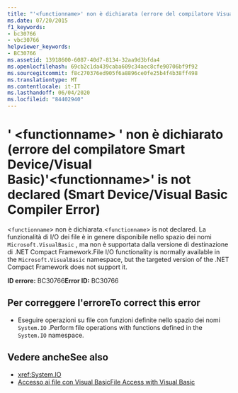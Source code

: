 ```yaml
---
title: "'<functionname>' non è dichiarata (errore del compilatore Visual Basic/Smart Device)"
ms.date: 07/20/2015
f1_keywords:
- bc30766
- vbc30766
helpviewer_keywords:
- BC30766
ms.assetid: 13918600-6087-40d7-8134-32aa9d3bfda4
ms.openlocfilehash: 69cb2c1da439caba609c34aec8cfe90706bf9f92
ms.sourcegitcommit: f8c270376ed905f6a8896ce0fe25b4f4b38ff498
ms.translationtype: MT
ms.contentlocale: it-IT
ms.lasthandoff: 06/04/2020
ms.locfileid: "84402940"
---
```

# <a name="functionname-is-not-declared-smart-devicevisual-basic-compiler-error"></a><span data-ttu-id="bee88-102">' \<functionname> ' non è dichiarato (errore del compilatore Smart Device/Visual Basic)</span><span class="sxs-lookup"><span data-stu-id="bee88-102">'\<functionname>' is not declared (Smart Device/Visual Basic Compiler Error)</span></span>
<span data-ttu-id="bee88-103"><`functionname`> non è dichiarata.</span><span class="sxs-lookup"><span data-stu-id="bee88-103"><`functionname`> is not declared.</span></span> <span data-ttu-id="bee88-104">La funzionalità di I/O dei file è in genere disponibile nello spazio dei nomi `Microsoft.VisualBasic` , ma non è supportata dalla versione di destinazione di .NET Compact Framework.</span><span class="sxs-lookup"><span data-stu-id="bee88-104">File I/O functionality is normally available in the `Microsoft.VisualBasic` namespace, but the targeted version of the .NET Compact Framework does not support it.</span></span>  
  
 <span data-ttu-id="bee88-105">**ID errore:** BC30766</span><span class="sxs-lookup"><span data-stu-id="bee88-105">**Error ID:** BC30766</span></span>  
  
## <a name="to-correct-this-error"></a><span data-ttu-id="bee88-106">Per correggere l'errore</span><span class="sxs-lookup"><span data-stu-id="bee88-106">To correct this error</span></span>  
  
- <span data-ttu-id="bee88-107">Eseguire operazioni su file con funzioni definite nello spazio dei nomi `System.IO` .</span><span class="sxs-lookup"><span data-stu-id="bee88-107">Perform file operations with functions defined in the `System.IO` namespace.</span></span>  
  
## <a name="see-also"></a><span data-ttu-id="bee88-108">Vedere anche</span><span class="sxs-lookup"><span data-stu-id="bee88-108">See also</span></span>

- <xref:System.IO>
- [<span data-ttu-id="bee88-109">Accesso ai file con Visual Basic</span><span class="sxs-lookup"><span data-stu-id="bee88-109">File Access with Visual Basic</span></span>](../../developing-apps/programming/drives-directories-files/file-access.md)
